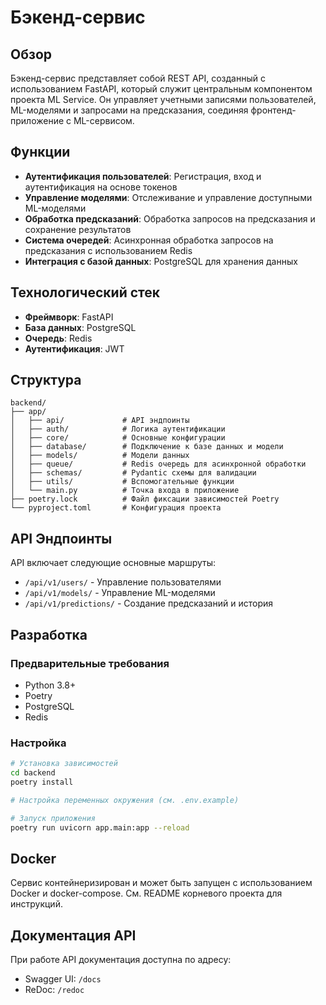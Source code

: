 # Бэкенд-сервис

## Обзор

Бэкенд-сервис представляет собой REST API, созданный с использованием FastAPI, который служит центральным компонентом проекта ML Service. Он управляет учетными записями пользователей, ML-моделями и запросами на предсказания, соединяя фронтенд-приложение с ML-сервисом.

## Функции

- **Аутентификация пользователей**: Регистрация, вход и аутентификация на основе токенов
- **Управление моделями**: Отслеживание и управление доступными ML-моделями
- **Обработка предсказаний**: Обработка запросов на предсказания и сохранение результатов
- **Система очередей**: Асинхронная обработка запросов на предсказания с использованием Redis
- **Интеграция с базой данных**: PostgreSQL для хранения данных

## Технологический стек

- **Фреймворк**: FastAPI
- **База данных**: PostgreSQL
- **Очередь**: Redis
- **Аутентификация**: JWT

## Структура

```
backend/
├── app/
│   ├── api/             # API эндпоинты
│   ├── auth/            # Логика аутентификации
│   ├── core/            # Основные конфигурации
│   ├── database/        # Подключение к базе данных и модели
│   ├── models/          # Модели данных
│   ├── queue/           # Redis очередь для асинхронной обработки
│   ├── schemas/         # Pydantic схемы для валидации
│   ├── utils/           # Вспомогательные функции
│   └── main.py          # Точка входа в приложение
├── poetry.lock          # Файл фиксации зависимостей Poetry
└── pyproject.toml       # Конфигурация проекта
```

## API Эндпоинты

API включает следующие основные маршруты:

- `/api/v1/users/` - Управление пользователями
- `/api/v1/models/` - Управление ML-моделями
- `/api/v1/predictions/` - Создание предсказаний и история

## Разработка

### Предварительные требования

- Python 3.8+
- Poetry
- PostgreSQL
- Redis

### Настройка

```bash
# Установка зависимостей
cd backend
poetry install

# Настройка переменных окружения (см. .env.example)

# Запуск приложения
poetry run uvicorn app.main:app --reload
```

## Docker

Сервис контейнеризирован и может быть запущен с использованием Docker и docker-compose. См. README корневого проекта для инструкций.

## Документация API

При работе API документация доступна по адресу:

- Swagger UI: `/docs`
- ReDoc: `/redoc`